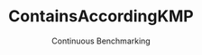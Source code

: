 ---
layout: docu
title: ContainsAccordingKMP
subtitle: Continuous Benchmarking
selected: Contains_Tpch
expanded: Benchmarking
benchmark: /individual_results/ContainsAccordingKMP.html
---
